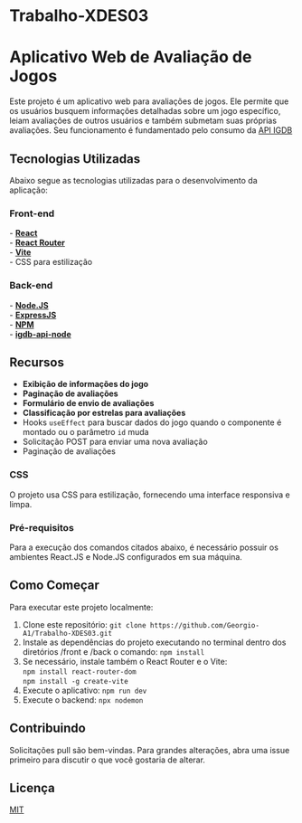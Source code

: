 # Trabalho-XDES03
# Aplicativo Web de Avaliação de Jogos

Este projeto é um aplicativo web para avaliações de jogos. Ele permite que os usuários busquem informações detalhadas sobre um jogo específico, leiam avaliações de outros usuários e também submetam suas próprias avaliações. Seu funcionamento é fundamentado pelo  consumo da <a href="https://api-docs.igdb.com/#getting-started">API IGDB</a>

## Tecnologias Utilizadas

<p>Abaixo segue as tecnologias utilizadas para o desenvolvimento da aplicação:</p>

<h3>Front-end</h3>
- <strong><a href="https://pt-br.reactjs.org/">React</a></strong><br>
- <strong><a href="https://reactrouter.com/">React Router</a></strong><br>
- <strong><a href="https://vitejs.dev/">Vite</a></strong><br>
- CSS para estilização

<h3>Back-end</h3>
- <strong><a href="https://nodejs.org/pt-br/about">Node.JS</a></strong><br>
- <strong><a href="https://expressjs.com/">ExpressJS</a></strong><br>
- <strong><a href="https://www.npmjs.com/about">NPM</a></strong><br>
- <strong><a href="https://www.npmjs.com/package/igdb-api-node">igdb-api-node</a></strong>

## Recursos

- <strong>Exibição de informações do jogo</strong>
- <strong>Paginação de avaliações</strong>
- <strong>Formulário de envio de avaliações</strong>
- <strong>Classificação por estrelas para avaliações</strong>
- Hooks `useEffect` para buscar dados do jogo quando o componente é montado ou o parâmetro `id` muda
- Solicitação POST para enviar uma nova avaliação
- Paginação de avaliações

### CSS

O projeto usa CSS para estilização, fornecendo uma interface responsiva e limpa.

### Pré-requisitos
Para a execução dos comandos citados abaixo, é necessário possuir os ambientes React.JS e Node.JS configurados em sua máquina.

## Como Começar

Para executar este projeto localmente:

1. Clone este repositório: `git clone https://github.com/Georgio-A1/Trabalho-XDES03.git`
2. Instale as dependências do projeto executando no terminal dentro dos diretórios /front e /back o comando: `npm install`
3. Se necessário, instale também o React Router e o Vite:<br>
   `npm install react-router-dom`<br>`npm install -g create-vite`
5. Execute o aplicativo: `npm run dev`
6. Execute o backend: `npx nodemon`


## Contribuindo

Solicitações pull são bem-vindas. Para grandes alterações, abra uma issue primeiro para discutir o que você gostaria de alterar.

## Licença

[MIT](https://choosealicense.com/licenses/mit/)
